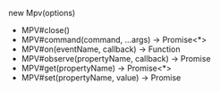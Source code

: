 new Mpv(options)
* MPV#close()
* MPV#command(command, ...args) -> Promise<*>
* MPV#on(eventName, callback) -> Function
* MPV#observe(propertyName, callback) -> Promise<Function>
* MPV#get(propertyName) -> Promise<*>
* MPV#set(propertyName, value) -> Promise<void>
